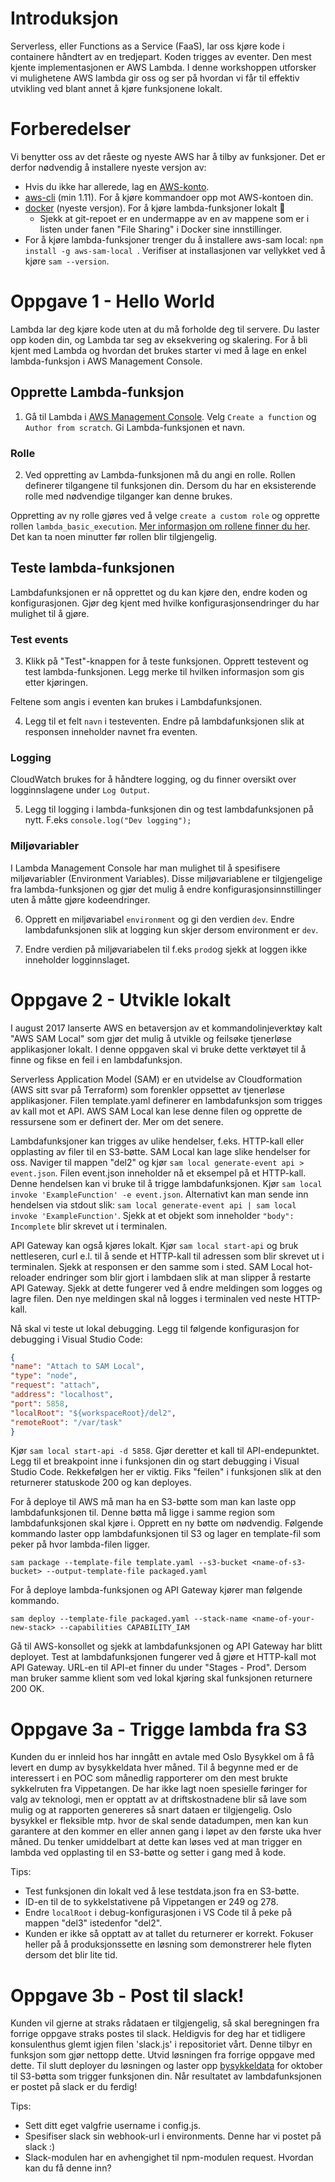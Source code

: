 # Introduksjon
Serverless, eller Functions as a Service (FaaS), lar oss kjøre kode i containere håndtert av en tredjepart. Koden trigges av eventer. Den mest kjente implementasjonen er AWS Lambda. I denne workshoppen utforsker vi mulighetene AWS lambda gir oss og ser på hvordan vi får til effektiv utvikling ved blant annet å kjøre funksjonene lokalt.

# Forberedelser
Vi benytter oss av det råeste og nyeste AWS har å tilby av funksjoner. Det er derfor nødvendig å installere nyeste versjon av: 
* Hvis du ikke har allerede, lag en [AWS-konto](https://aws.amazon.com/).
* [aws-cli](https://aws.amazon.com/cli/?sc_channel=PS&sc_campaign=acquisition_ND&sc_publisher=google&sc_medium=command_line_b&sc_content=aws_cli_e&sc_detail=aws%20cli&sc_category=command_line&sc_segment=161194456247&sc_matchtype=e&sc_country=ND&s_kwcid=AL!4422!3!161194456247!e!!g!!aws%20cli&ef_id=V671xQAAACZf9KTq:20171119153001:s) (min 1.11). For å kjøre kommandoer opp mot AWS-kontoen din.
* [docker](https://www.docker.com/) (nyeste versjon). For å kjøre lambda-funksjoner lokalt 💪
    * Sjekk at git-repoet er en undermappe av en av mappene som er i listen under fanen "File Sharing" i Docker sine innstillinger.
* For å kjøre lambda-funksjoner trenger du å installere aws-sam local: ```npm install -g aws-sam-local ```. Verifiser at installasjonen var vellykket ved å kjøre ```sam --version```.

# Oppgave 1 - Hello World
Lambda lar deg kjøre kode uten at du må forholde deg til servere. Du laster opp koden din, og Lambda tar seg av eksekvering og skalering. For å bli kjent med Lambda og hvordan det brukes starter vi med å lage en enkel lambda-funksjon i AWS Management Console. 

## Opprette Lambda-funksjon
1. Gå til Lambda i [AWS Management Console](https://aws.amazon.com/). Velg `Create a function` og `Author from scratch`. Gi Lambda-funksjonen et navn.

### Rolle
2. Ved oppretting av Lambda-funksjonen må du angi en rolle. Rollen definerer tilgangene til funksjonen din. Dersom du har en eksisterende rolle med nødvendige tilganger kan denne brukes. 

Oppretting av ny rolle gjøres ved å velge `create a custom role` og opprette rollen `lambda_basic_execution`. [Mer informasjon om rollene finner du her](https://docs.aws.amazon.com/lambda/latest/dg/intro-permission-model.html#lambda-intro-execution-role). Det kan ta noen minutter før rollen blir tilgjengelig.

## Teste lambda-funksjonen
Lambdafunksjonen er nå opprettet og du kan kjøre den, endre koden og konfigurasjonen. Gjør deg kjent med hvilke konfigurasjonsendringer du har mulighet til å gjøre.


### Test events
3. Klikk på "Test"-knappen for å teste funksjonen. Opprett testevent og test lambda-funksjonen. Legg merke til hvilken informasjon som gis etter kjøringen. 

Feltene som angis i eventen kan brukes i Lambdafunksjonen.

4. Legg til et felt `navn` i testeventen. Endre på lambdafunksjonen slik at responsen inneholder navnet fra eventen.

### Logging
CloudWatch brukes for å håndtere logging, og du finner oversikt over logginnslagene under `Log Output`.

5. Legg til logging i lambda-funksjonen din og test lambdafunksjonen på nytt. F.eks `console.log("Dev logging");`


### Miljøvariabler
I Lambda Management Console har man mulighet til å spesifisere miljøvariabler (Environment Variables). Disse miljøvariablene er tilgjengelige fra lambda-funksjonen og gjør det mulig å endre konfigurasjonsinnstillinger uten å måtte gjøre kodeendringer.

6. Opprett en miljøvariabel `environment` og gi den verdien `dev`. Endre lambdafunksjonen slik at logging kun skjer dersom environment er `dev`. 

7. Endre verdien på miljøvariabelen til f.eks `prod`og sjekk at loggen ikke inneholder logginnslaget.


# Oppgave 2 - Utvikle lokalt
I august 2017 lanserte AWS en betaversjon av et kommandolinjeverktøy kalt "AWS SAM Local" som gjør det mulig å utvikle og feilsøke tjenerløse applikasjoner lokalt. I denne oppgaven skal vi bruke dette verktøyet til å finne og fikse en feil i en lambdafunksjon.

Serverless Application Model (SAM) er en utvidelse av Cloudformation (AWS sitt svar på Terraform) som forenkler oppsettet av tjenerløse applikasjoner. Filen template.yaml definerer en lambdafunksjon som trigges av kall mot et API. AWS SAM Local kan lese denne filen og opprette de ressursene som er definert der. Mer om det senere.

Lambdafunksjoner kan trigges av ulike hendelser, f.eks. HTTP-kall eller opplasting av filer til en S3-bøtte. SAM Local kan lage slike hendelser for oss. Naviger til mappen "del2" og kjør `sam local generate-event api > event.json`. Filen event.json inneholder nå et eksempel på et HTTP-kall. Denne hendelsen kan vi bruke til å trigge lambdafunksjonen. Kjør `sam local invoke 'ExampleFunction' -e event.json`. Alternativt kan man sende inn hendelsen via stdout slik: `sam local generate-event api | sam local invoke 'ExampleFunction'`. Sjekk at et objekt som inneholder `"body": Incomplete` blir skrevet ut i terminalen.

API Gateway kan også kjøres lokalt. Kjør `sam local start-api` og bruk nettleseren, curl e.l. til å sende et HTTP-kall til adressen som blir skrevet ut i terminalen. Sjekk at responsen er den samme som i sted. SAM Local hot-reloader endringer som blir gjort i lambdaen slik at man slipper å restarte API Gateway. Sjekk at dette fungerer ved å endre meldingen som logges og lagre filen. Den nye meldingen skal nå logges i terminalen ved neste HTTP-kall.

Nå skal vi teste ut lokal debugging. Legg til følgende konfigurasjon for debugging i Visual Studio Code:
```json
{
"name": "Attach to SAM Local",
"type": "node",
"request": "attach",
"address": "localhost",
"port": 5858,
"localRoot": "${workspaceRoot}/del2",
"remoteRoot": "/var/task"
}
```
Kjør `sam local start-api -d 5858`. Gjør deretter et kall til API-endepunktet. Legg til et breakpoint inne i funksjonen din og start debugging i Visual Studio Code. Rekkefølgen her er viktig. Fiks "feilen" i funksjonen slik at den returnerer statuskode 200 og kan deployes.

For å deploye til AWS må man ha en S3-bøtte som man kan laste opp lambdafunksjonen til. Denne bøtta må ligge i samme region som lambdafunksjonen skal kjøre i. Opprett en ny bøtte om nødvendig. Følgende kommando laster opp lambdafunksjonen til S3 og lager en template-fil som peker på hvor lambda-filen ligger. 
        
```sam package --template-file template.yaml --s3-bucket <name-of-s3-bucket> --output-template-file packaged.yaml```
            
For å deploye lambda-funksjonen og API Gateway kjører man følgende kommando.
        
```sam deploy --template-file packaged.yaml --stack-name <name-of-your-new-stack> --capabilities CAPABILITY_IAM```

Gå til AWS-konsollet og sjekk at lambdafunksjonen og API Gateway har blitt deployet. Test at lambdafunksjonen fungerer ved å gjøre et HTTP-kall mot API Gateway. URL-en til API-et finner du under "Stages - Prod". Dersom man bruker samme klient som ved lokal kjøring skal funksjonen returnere 200 OK.

# Oppgave 3a - Trigge lambda fra S3
Kunden du er innleid hos har inngått en avtale med Oslo Bysykkel om å få levert en dump av bysykkeldata hver måned. Til å begynne med er de interessert i en POC som månedlig rapporterer om den mest brukte sykkelruten fra Vippetangen. De har ikke lagt noen spesielle føringer for valg av teknologi, men er opptatt av at driftskostnadene blir så lave som mulig og at rapporten genereres så snart dataen er tilgjengelig. Oslo bysykkel er fleksible mtp. hvor de skal sende datadumpen, men kan kun garantere at den kommer en eller annen gang i løpet av den første uka hver måned. Du tenker umiddelbart at dette kan løses ved at man trigger en lambda ved opplasting til en S3-bøtte og setter i gang med å kode.

Tips:

* Test funksjonen din lokalt ved å lese testdata.json fra en S3-bøtte.
* ID-en til de to sykkelstativene på Vippetangen er 249 og 278.
* Endre `localRoot` i debug-konfigurasjonen i VS Code til å peke på mappen "del3" istedenfor "del2".
* Kunden er ikke så opptatt av at tallet du returnerer er korrekt. Fokuser heller på å produksjonssette en løsning som demonstrerer hele flyten dersom det blir lite tid.

# Oppgave 3b - Post til slack!
Kunden vil gjerne at straks rådataen er tilgjengelig, så skal beregningen fra forrige oppgave straks postes til slack. Heldigvis for deg har et tidligere konsulenthus glemt igjen filen 'slack.js' i repositoriet vårt. Denne tilbyr en funksjon som gjør nettopp dette. Utvid løsningen fra forrige oppgave med dette. Til slutt deployer du løsningen og laster opp [bysykkeldata](https://developer.oslobysykkel.no/data/24.json) for oktober til S3-bøtta som trigger funksjonen din. Når resultatet av lambdafunksjonen er postet på slack er du ferdig!

Tips:
* Sett ditt eget valgfrie username i config.js.
* Spesifiser slack sin webhook-url i environments. Denne har vi postet på slack :)
* Slack-modulen har en avhengighet til npm-modulen request. Hvordan kan du få denne inn?
